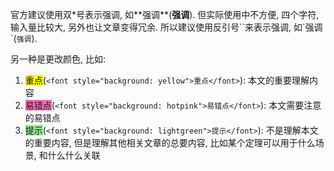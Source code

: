 官方建议使用双\*号表示强调, 如\*\*强调\*\*(**强调**). 但实际使用中不方便, 四个字符, 输入量比较大, 另外也让文章变得冗余. 所以建议使用反引号\`\`来表示强调, 如\`强调\`(`强调`).

另一种是更改颜色, 比如:

1. <font style="background: yellow">重点</font>(`<font style="background: yellow">重点</font>`): 本文的重要理解内容
2. <font style="background: hotpink">易错点</font>(`<font style="background: hotpink">易错点</font>`): 本文需要注意的易错点
3. <font style="background: lightgreen">提示</font>(`<font style="background: lightgreen">提示</font>`): 不是理解本文的重要内容, 但是理解其他相关文章的总要内容, 比如某个定理可以用于什么场景, 和什么什么关联


